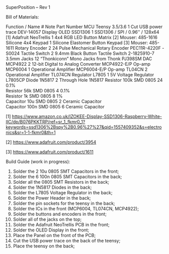 SuperPosition – Rev 1

Bill of Materials:

Function / Name	        #	Note	                                Part Number
MCU Teensy 3.5/3.6	    1	Cut USB power trace	                    DEV-14057
Display OLED SSD1306	1	SSD1306 / SPI / 0.96’’ / 128x64 [1]	
Adafruit NeoTrellis	    1	4x4 RGB LED Button Matrix [2]	        Mouser: 485-1616
Silicone 4x4 Keypad	    1	Silicone Elastomer Button Keypad [3]	Mouser: 485-1611
Rotary Encoder	        2	24 Pulse Mechanical Rotary Encoder	    PEC11R-4220F -S0024
Tactile Switch	        2	9.4mm Black Button Tactile Switch	    2-1825910-7 
3.5mm Jacks	            12	“Thonkiconn” Mono Jacks from Thonk	    PJ398SM
DAC MCP4922	            2	12-bit Digital to Analog Converter	    MCP4922-E/P
Op-amp MCP6004	        1	Operational Amplifier	                MCP6004-E/P
Op-amp TL04CN	        2	Operational Amplifier	                TL074CN
Regulator L7805	        1	5V Voltage Regulator	                L7805CP
Diode 1N5817 	        2	Through Hole	                        1N5817
Resistor 100k SMD 0805	24	0.1%	
Resistor 56k SMD 0805	4	0.1%	
Resistor 1k SMD 0805	8	1%	
Capacitor 10u SMD 0805	2	Ceramic Capacitor	
Capacitor 100n SMD 0805	6	Ceramic Capacitor	

[1] https://www.amazon.co.uk/IZOKEE-Display-SSD1306-Raspberry-White-IIC/dp/B076PKKTRP/ref=sr_1_fkmr0_1?keywords=ssd1306%2Bspy%2B0.96%27%27&qid=1557409352&s=electronics&sr=1-1-fkmr0&th=1

[2] https://www.adafruit.com/product/3954

[3] https://www.adafruit.com/product/1611

Build Guide (work in progress):

1.	Solder the 2 10u 0805 SMT Capacitors in the front;
2.	Solder the 6 100n 0805 SMT Capacitors in the back;
3.	Solder all the 0805 SMT Resistors in the back;
4.	Solder the 1N5817 Diodes in the back; 
5.	Solder the L7805 Voltage Regulator in the back;
6.	Solder the Power Header in the back;
7.	Solder the pin sockets for the teensy in the back;
8.	Solder the ICs in the front (MCP6004, TL074CN, MCP4922);
9.	Solder the buttons and encoders in the front;
10.	Solder all of the jacks on the top;
11.	Solder the Adafruit NeoTrellis PCB in the front;
12.	Solder the OLED Display in the front;
13.	Place the Panel on the front of the PCB;
14.	Cut the USB power trace on the back of the teensy;
15.	Place the teensy on the back; 
